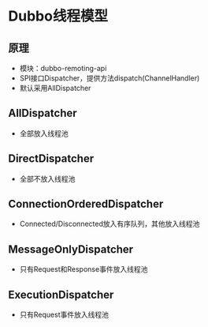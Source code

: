 # Dubbo线程模型

## 原理
- 模块：dubbo-remoting-api
- SPI接口Dispatcher，提供方法dispatch(ChannelHandler)
- 默认采用AllDispatcher

## AllDispatcher
- 全部放入线程池

## DirectDispatcher
- 全部不放入线程池

## ConnectionOrderedDispatcher
- Connected/Disconnected放入有序队列，其他放入线程池

## MessageOnlyDispatcher
- 只有Request和Response事件放入线程池

## ExecutionDispatcher
- 只有Request事件放入线程池
